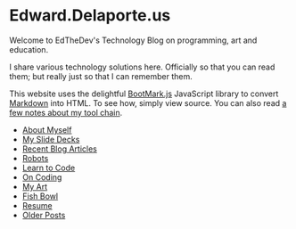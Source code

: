 # Edward.Delaporte.us

Welcome to EdTheDev's Technology Blog on programming, art and education.

I share various technology solutions here. Officially so that you can read them; but really just so that I can remember them.

This website uses the delightful [BootMark.js][1] JavaScript library to convert [Markdown](http://daringfireball.net/projects/markdown/) into HTML. To see how, simply view source. 
You can also read [a few notes about my tool chain](tech.html).

[1]: https://github.com/obedm503/bootmark

- [About Myself](/myself.html)
- [My Slide Decks](/slides/index.html)
- [Recent Blog Articles](blog2020/index.html)
- [Robots](robots/index.html)
- [Learn to Code](learn2code/index.html)
- [On Coding](/coding.html) 
- [My Art](/gallery.html)
- [Fish Bowl](/fishbowl.html)
- [Resume](/resume.html)
- [Older Posts](/older.html)
